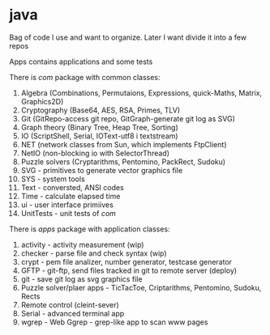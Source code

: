 # java
Bag of code I use and want to organize. Later I want divide it into a few repos

Apps contains applications and some tests

There is *com* package with common classes:
1. Algebra (Combinations, Permutaions, Expressions, quick-Maths, Matrix, Graphics2D)
2. Cryptography (Base64, AES, RSA, Primes, TLV)
3. Git (GitRepo-access git repo, GitGraph-generate git log as SVG)
4. Graph theory (Binary Tree, Heap Tree, Sorting)
5. IO (ScriptShell, Serial, IOText-utf8 i textstream)
6. NET (network classes from Sun, which implements FtpClient)
7. NetIO (non-blocking io with SelectorThread)
8. Puzzle solvers (Cryptarithms, Pentomino, PackRect, Sudoku)
9. SVG - primitives to generate vector graphics file
10. SYS - system tools
11. Text - conversted, ANSI codes
12. Time - calculate elapsed time
13. ui - user interface primiives
14. UnitTests - unit tests of *com*


There is *apps* package with application classes:
1. activity - activity measurement (wip)
2. checker - parse file and check syntax (wip)
3. crypt - pem file analizer, number generator, testcase generator
4. GFTP - git-ftp, send files tracked in git to remote server (deploy)
5. git - save git log as svg graphics file
6. Puzzle solver/plaer apps - TicTacToe, Criptarithms, Pentomino, Sudoku, Rects
7. Remote control (cleint-sever)
8. Serial - advanced terminal app
9. wgrep - Web Ggrep - grep-like app to scan www pages
